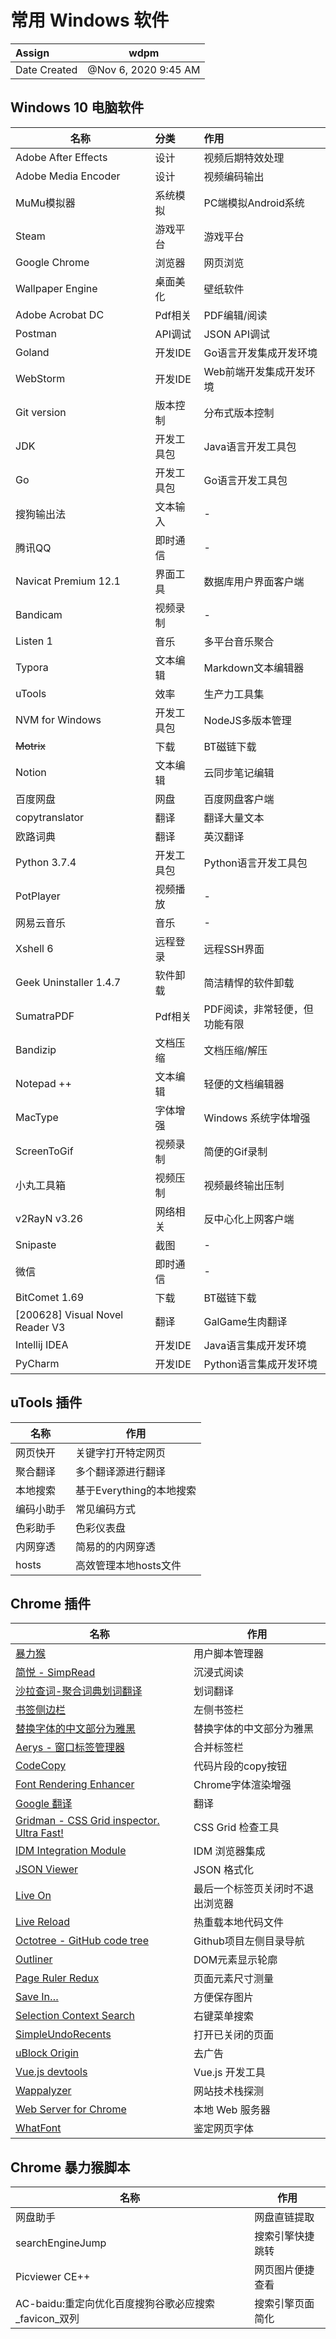 # 常用 Windows 软件

| Assign       | wdpm                 |
| :----------- | -------------------- |
| Date Created | @Nov 6, 2020 9:45 AM |



## Windows 10 电脑软件

| 名称                              | 分类       | 作用                          |
| --------------------------------- | :--------- | :---------------------------- |
| Adobe After Effects               | 设计       | 视频后期特效处理              |
| Adobe Media Encoder               | 设计       | 视频编码输出                  |
| MuMu模拟器                        | 系统模拟   | PC端模拟Android系统           |
| Steam                             | 游戏平台   | 游戏平台                      |
| Google Chrome                     | 浏览器     | 网页浏览                      |
| Wallpaper Engine                  | 桌面美化   | 壁纸软件                      |
| Adobe Acrobat DC                  | Pdf相关    | PDF编辑/阅读                  |
| Postman                           | API调试    | JSON API调试                  |
| Goland                            | 开发IDE    | Go语言开发集成开发环境        |
| WebStorm                          | 开发IDE    | Web前端开发集成开发环境       |
| Git version                       | 版本控制   | 分布式版本控制                |
| JDK                               | 开发工具包 | Java语言开发工具包            |
| Go                                | 开发工具包 | Go语言开发工具包              |
| 搜狗输出法                        | 文本输入   | -                             |
| 腾讯QQ                            | 即时通信   | -                             |
| Navicat Premium 12.1              | 界面工具   | 数据库用户界面客户端          |
| Bandicam                          | 视频录制   | -                             |
| Listen 1                          | 音乐       | 多平台音乐聚合                |
| Typora                            | 文本编辑   | Markdown文本编辑器            |
| uTools                            | 效率       | 生产力工具集                  |
| NVM for Windows                   | 开发工具包 | NodeJS多版本管理              |
| ~~Motrix~~                        | 下载       | BT磁链下载                    |
| Notion                            | 文本编辑   | 云同步笔记编辑                |
| 百度网盘                          | 网盘       | 百度网盘客户端                |
| copytranslator                    | 翻译       | 翻译大量文本                  |
| 欧路词典                          | 翻译       | 英汉翻译                      |
| Python 3.7.4                      | 开发工具包 | Python语言开发工具包          |
| PotPlayer                         | 视频播放   | -                             |
| 网易云音乐                        | 音乐       | -                             |
| Xshell 6                          | 远程登录   | 远程SSH界面                   |
| Geek Uninstaller 1.4.7            | 软件卸载   | 简洁精悍的软件卸载            |
| SumatraPDF                        | Pdf相关    | PDF阅读，非常轻便，但功能有限 |
| Bandizip                          | 文档压缩   | 文档压缩/解压                 |
| Notepad ++                        | 文本编辑   | 轻便的文档编辑器              |
| MacType                           | 字体增强   | Windows 系统字体增强          |
| ScreenToGif                       | 视频录制   | 简便的Gif录制                 |
| 小丸工具箱                        | 视频压制   | 视频最终输出压制              |
| v2RayN v3.26                      | 网络相关   | 反中心化上网客户端            |
| Snipaste                          | 截图       | -                             |
| 微信                              | 即时通信   | -                             |
| BitComet 1.69                     | 下载       | BT磁链下载                    |
| \[200628\] Visual Novel Reader V3 | 翻译       | GalGame生肉翻译               |
| Intellij IDEA                     | 开发IDE    | Java语言集成开发环境          |
| PyCharm                           | 开发IDE    | Python语言集成开发环境        |



## uTools 插件

| 名称       | 作用                     |
| ---------- | ------------------------ |
| 网页快开   | 关键字打开特定网页       |
| 聚合翻译   | 多个翻译源进行翻译       |
| 本地搜索   | 基于Everything的本地搜索 |
| 编码小助手 | 常见编码方式             |
| 色彩助手   | 色彩仪表盘               |
| 内网穿透   | 简易的的内网穿透         |
| hosts      | 高效管理本地hosts文件    |



## Chrome 插件

| 名称                                                         | 作用                             |
| ------------------------------------------------------------ | -------------------------------- |
| [暴力猴](https://chrome.google.com/webstore/detail/jinjaccalgkegednnccohejagnlnfdag) | 用户脚本管理器                   |
| [简悦 - SimpRead](https://chrome.google.com/webstore/detail/ijllcpnolfcooahcekpamkbidhejabll) | 沉浸式阅读                       |
| [沙拉查词-聚合词典划词翻译](https://chrome.google.com/webstore/detail/cdonnmffkdaoajfknoeeecmchibpmkmg) | 划词翻译                         |
| [书签侧边栏](https://chrome.google.com/webstore/detail/jdbnofccmhefkmjbkkdkfiicjkgofkdh) | 左侧书签栏                       |
| [替换字体的中文部分为雅黑](https://chrome.google.com/webstore/detail/enpkigfhoabjjjonanmddidnnahopmcn) | 替换字体的中文部分为雅黑         |
| [Aerys - 窗口标签管理器](https://chrome.google.com/webstore/detail/kclbicheojedbinfjdjjolmciodoihkl) | 合并标签栏                       |
| [CodeCopy](https://chrome.google.com/webstore/detail/fkbfebkcoelajmhanocgppanfoojcdmg) | 代码片段的copy按钮               |
| [Font Rendering Enhancer](https://chrome.google.com/webstore/detail/hmbmmdjlcdediglgfcdkhinjdelkiock) | Chrome字体渲染增强               |
| [Google 翻译](https://chrome.google.com/webstore/detail/aapbdbdomjkkjkaonfhkkikfgjllcleb) | 翻译                             |
| [Gridman - CSS Grid inspector. Ultra Fast!](https://chrome.google.com/webstore/detail/cmplbmppmfboedgkkelpkfgaakabpicn) | CSS Grid 检查工具                |
| [IDM Integration Module](https://chrome.google.com/webstore/detail/ngpampappnmepgilojfohadhhmbhlaek) | IDM 浏览器集成                   |
| [JSON Viewer](https://chrome.google.com/webstore/detail/gbmdgpbipfallnflgajpaliibnhdgobh) | JSON 格式化                      |
| [Live On](https://chrome.google.com/webstore/detail/oficfgdfeoknbjfhommlpiekdapmnebh) | 最后一个标签页关闭时不退出浏览器 |
| [Live Reload](https://chrome.google.com/webstore/detail/jcejoncdonagmfohjcdgohnmecaipidc) | 热重载本地代码文件               |
| [Octotree - GitHub code tree](https://chrome.google.com/webstore/detail/bkhaagjahfmjljalopjnoealnfndnagc) | Github项目左侧目录导航           |
| [Outliner](https://chrome.google.com/webstore/detail/hmdacajmldpieoadpgloddgkeamdhoka) | DOM元素显示轮廓                  |
| [Page Ruler Redux](https://chrome.google.com/webstore/detail/giejhjebcalaheckengmchjekofhhmal) | 页面元素尺寸测量                 |
| [Save In…](https://chrome.google.com/webstore/detail/jpblofcpgfjikaapfedldfeilmpgkedf) | 方便保存图片                     |
| [Selection Context Search](https://chrome.google.com/webstore/detail/kplgehmegmjifbhioeldcnphfkcfckjj) | 右键菜单搜索                     |
| [SimpleUndoRecents](https://chrome.google.com/webstore/detail/kaiblbjjcealhldhdnjhpjmckgclnbca) | 打开已关闭的页面                 |
| [uBlock Origin](https://chrome.google.com/webstore/detail/cjpalhdlnbpafiamejdnhcphjbkeiagm) | 去广告                           |
| [Vue.js devtools](https://chrome.google.com/webstore/detail/nhdogjmejiglipccpnnnanhbledajbpd) | Vue.js 开发工具                  |
| [Wappalyzer](https://chrome.google.com/webstore/detail/gppongmhjkpfnbhagpmjfkannfbllamg) | 网站技术栈探测                   |
| [Web Server for Chrome](https://chrome.google.com/webstore/detail/ofhbbkphhbklhfoeikjpcbhemlocgigb) | 本地 Web 服务器                  |
| [WhatFont](https://chrome.google.com/webstore/detail/jabopobgcpjmedljpbcaablpmlmfcogm) | 鉴定网页字体                     |



## Chrome 暴力猴脚本

| 名称                                                 | 作用             |
| ---------------------------------------------------- | ---------------- |
| 网盘助手                                             | 网盘直链提取     |
| searchEngineJump                                     | 搜索引擎快捷跳转 |
| Picviewer CE++                                       | 网页图片便捷查看 |
| AC-baidu:重定向优化百度搜狗谷歌必应搜索_favicon_双列 | 搜索引擎页面简化 |

